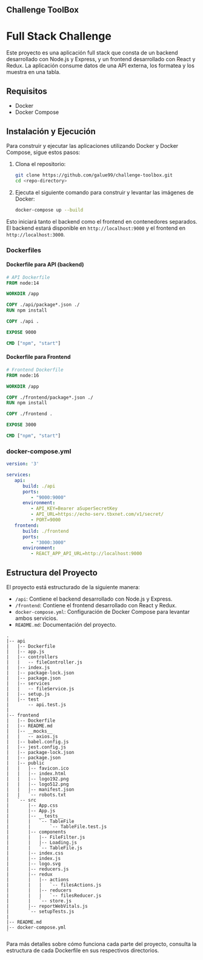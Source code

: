 ## Challenge ToolBox


# Full Stack Challenge

Este proyecto es una aplicación full stack que consta de un backend desarrollado con Node.js y Express, y un frontend desarrollado con React y Redux. La aplicación consume datos de una API externa, los formatea y los muestra en una tabla.

## Requisitos

- Docker
- Docker Compose

## Instalación y Ejecución

Para construir y ejecutar las aplicaciones utilizando Docker y Docker Compose, sigue estos pasos:

1. Clona el repositorio:

   ```bash
   git clone https://github.com/galue99/challenge-toolbox.git
   cd <repo-directory>
   ```
2. Ejecuta el siguiente comando para construir y levantar las imágenes de Docker:

   ```bash
   docker-compose up --build
   ```

Esto iniciará tanto el backend como el frontend en contenedores separados. El backend estará disponible en `http://localhost:9000` y el frontend en `http://localhost:3000`.


### Dockerfiles

#### Dockerfile para API (backend)

```dockerfile
# API Dockerfile
FROM node:14

WORKDIR /app

COPY ./api/package*.json ./
RUN npm install

COPY ./api .

EXPOSE 9000

CMD ["npm", "start"]
```

#### Dockerfile para Frontend

```dockerfile
# Frontend Dockerfile
FROM node:16

WORKDIR /app

COPY ./frontend/package*.json ./
RUN npm install

COPY ./frontend .

EXPOSE 3000

CMD ["npm", "start"]
```

### docker-compose.yml

```yaml
version: '3'

services:
   api:
      build: ./api
      ports:
         - "9000:9000"
      environment:
         - API_KEY=Bearer aSuperSecretKey
         - API_URL=https://echo-serv.tbxnet.com/v1/secret/
         - PORT=9000
   frontend:
      build: ./frontend
      ports:
         - "3000:3000"
      environment:
         - REACT_APP_API_URL=http://localhost:9000
```

## Estructura del Proyecto

El proyecto está estructurado de la siguiente manera:

- `/api`: Contiene el backend desarrollado con Node.js y Express.
- `/frontend`: Contiene el frontend desarrollado con React y Redux.
- `docker-compose.yml`: Configuración de Docker Compose para levantar ambos servicios.
- `README.md`: Documentación del proyecto.



```plaintext
.
|-- api
|   |-- Dockerfile
|   |-- app.js
|   |-- controllers
|   |   -- fileController.js
|   |-- index.js
|   |-- package-lock.json
|   |-- package.json
|   |-- services
|   |   -- fileService.js
|   |-- setup.js
|   |-- test
|       -- api.test.js
|
|-- frontend
|   |-- Dockerfile
|   |-- README.md
|   |-- __mocks__
|   |   -- axios.js
|   |-- babel.config.js
|   |-- jest.config.js
|   |-- package-lock.json
|   |-- package.json
|   |-- public
|   |   |-- favicon.ico
|   |   |-- index.html
|   |   |-- logo192.png
|   |   |-- logo512.png
|   |   |-- manifest.json
|   |   `-- robots.txt
|   `-- src
|       |-- App.css
|       |-- App.js
|       |-- __tests__
|       |   `-- TableFile
|       |       `-- TableFile.test.js
|       |-- components
|       |   |-- FileFilter.js
|       |   |-- Loading.js
|       |   `-- TableFile.js
|       |-- index.css
|       |-- index.js
|       |-- logo.svg
|       |-- reducers.js
|       |-- redux
|       |   |-- actions
|       |   |   `-- filesActions.js
|       |   |-- reducers
|       |   |   `-- filesReducer.js
|       |   `-- store.js
|       |-- reportWebVitals.js
|       `-- setupTests.js
|
|-- README.md
|-- docker-compose.yml
`
```

Para más detalles sobre cómo funciona cada parte del proyecto, consulta la estructura de cada Dockerfile en sus respectivos directorios.

